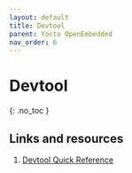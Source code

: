 ```yaml
---
layout: default
title: Devtool
parent: Yocto OpenEmbedded
nav_order: 6
---
```


# Devtool
{: .no_toc }

## Links and resources

1. [Devtool Quick Reference](https://docs.yoctoproject.org/ref-manual/devtool-reference.html)
